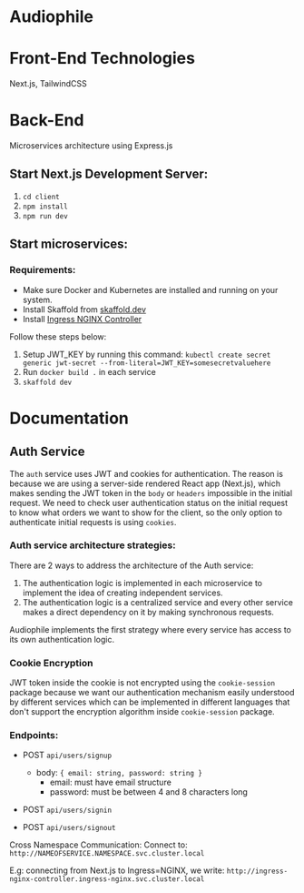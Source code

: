# Audiophile

# Front-End Technologies
Next.js, TailwindCSS

# Back-End
Microservices architecture using Express.js

## Start Next.js Development Server:
1. `cd client`
2. `npm install`
3. `npm run dev`

## Start microservices:
### Requirements:
- Make sure Docker and Kubernetes are installed and running on your system.
- Install Skaffold from [skaffold.dev](https://skaffold.dev/docs/install/#standalone-binary)
- Install [Ingress NGINX Controller](https://kubernetes.github.io/ingress-nginx/deploy/#quick-start)
 
Follow these steps below:

1. Setup JWT_KEY by running this command: `kubectl create secret generic jwt-secret --from-literal=JWT_KEY=somesecretvaluehere`
2. Run `docker build .` in each service
3. `skaffold dev`

# Documentation

## Auth Service
The `auth` service uses JWT and cookies for authentication. The reason is because we are using a server-side rendered React app (Next.js), which makes sending the JWT token in the `body` or `headers` impossible in the initial request. We need to check user authentication status on the initial request to know what orders we want to show for the client, so the only option to authenticate initial requests is using `cookies`.

### Auth service architecture strategies:
There are 2 ways to address the architecture of the Auth service:
1. The authentication logic is implemented in each microservice to implement the idea of creating independent services.
2. The authentication logic is a centralized service and every other service makes a direct dependency on it by making synchronous requests.

Audiophile implements the first strategy where every service has access to its own authentication logic.

### Cookie Encryption
JWT token inside the cookie is not encrypted using the `cookie-session` package because we want our authentication mechanism easily understood by different services which can be implemented in different languages that don't support the encryption algorithm inside `cookie-session` package.

### Endpoints:
- POST `api/users/signup`
  - body: `{ email: string, password: string }`
    - email: must have email structure
    - password: must be between 4 and 8 characters long
 
- POST `api/users/signin`

- POST `api/users/signout`

Cross Namespace Communication:
Connect to: `http://NAMEOFSERVICE.NAMESPACE.svc.cluster.local`

E.g: connecting from Next.js to Ingress=NGINX, we write:
`http://ingress-nginx-controller.ingress-nginx.svc.cluster.local`